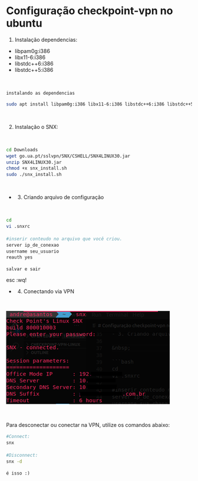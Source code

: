 # Configuração checkpoint-vpn no ubuntu

  1. Instalação dependencias:
  - libpam0g:i386 
  - libx11-6:i386 
  - libstdc++6:i386 
  - libstdc++5:i386

&nbsp;

`instalando as dependencias`

  ```bash
sudo apt install libpam0g:i386 libx11-6:i386 libstdc++6:i386 libstdc++5:i386
  ```
&nbsp;

  2. Instalação o SNX:

&nbsp;

```bash
cd Downloads
wget go.ua.pt/sslvpn/SNX/CSHELL/SNX4LINUX30.jar
unzip SNX4LINUX30.jar
chmod +x snx_install.sh
sudo ./snx_install.sh
```
&nbsp;

- 3. Criando arquivo de configuração

&nbsp;

```bash
cd
vi .snxrc

#inserir conteudo no arquivo que você criou.
server ip_de_conexao
username seu_usuario
reauth yes
```
`salvar e sair` 

esc :wq!

- 4. Conectando via VPN

&nbsp;

![images](1.png)

&nbsp;

Para desconectar ou conectar na VPN, utilize os comandos abaixo:

```bash
#Connect:
snx

#Disconnect:
snx -d
```

`é isso :)`